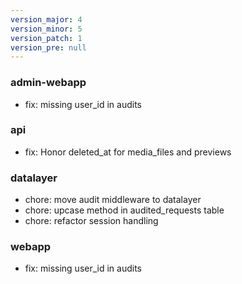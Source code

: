 ```yaml
---
version_major: 4
version_minor: 5
version_patch: 1
version_pre: null
---
```


### admin-webapp

- fix: missing user_id in audits

### api

- fix: Honor deleted_at for media_files and previews

### datalayer

- chore: move audit middleware to datalayer
- chore: upcase method in audited_requests table
- chore: refactor session handling

### webapp

- fix: missing user_id in audits

